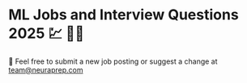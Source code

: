 # ML Jobs and Interview Questions 2025 💹 🐱‍💻
🙏 Feel free to submit a new job posting or suggest a change at team@neuraprep.com

